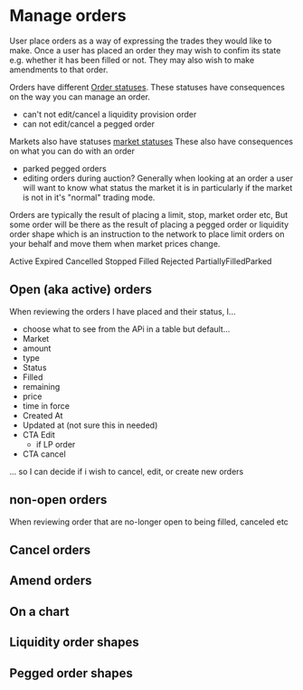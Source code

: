 # Manage orders
User place orders as a way of expressing the trades they would like to make. 
Once a user has placed an order they may wish to confim its state e.g. whether it has been filled or not.
They may also wish to make amendments to that order.

Orders have different [Order statuses](https://docs.vega.xyz/docs/mainnet/graphql/enums/order-status). These statuses have consequences on the way you can manage an order.
- can't not edit/cancel a liquidity provision order
- can not edit/cancel a pegged order

Markets also have statuses [market statuses](https://docs.vega.xyz/docs/mainnet/graphql/enums/market-state)
These also have consequences on what you can do with an order
- parked pegged orders
- editing orders during auction?
  Generally when looking at an order a user will want to know what status the market it is in particularly if the market is not in it's "normal" trading mode.

Orders are typically the result of placing a limit, stop, market order etc, But some order will be there as the result of placing a pegged order or liquidity order shape which is an instruction to the network to place limit orders on your behalf and move them when market prices change.

Active​
Expired​
Cancelled​
Stopped​
Filled​
Rejected​
PartiallyFilled​
Parked​



## Open (aka active) orders
When reviewing the orders I have placed and their status, I...

- choose what to see from the APi in a table but default...
- Market
- amount
- type
- Status
- Filled
- remaining
- price
- time in force
- Created At
- Updated at (not sure this in needed)
- CTA Edit
  - if LP order
- CTA cancel

... so I can decide if i wish to cancel, edit, or create new orders

## non-open orders
When reviewing order that are no-longer open to being filled, canceled etc

## Cancel orders

## Amend orders

## On a chart

## Liquidity order shapes

## Pegged order shapes